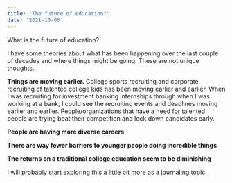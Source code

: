 ```yaml
---
title: 'The future of education?'
date: '2021-10-05'
---
```


What is the future of education?

I have some theories about what has been happening over the last couple of decades and where things might be going. These are not unique thoughts.

<b>Things are moving earlier.</b> College sports recruiting and corporate recruiting of talented college kids has been moving earlier and earlier. When I was recruiting for investment banking internships through when I was working at a bank, I could see the recruiting events and deadlines moving earlier and earlier. People/organizations that have a need for talented people are trying beat their competition and lock down candidates early.

<b>People are having more diverse careers</b>

<b>There are way fewer barriers to younger people doing incredible things</b>

<b>The returns on a traditional college education seem to be diminishing</b>

I will probably start exploring this a little bit more as a journaling topic.